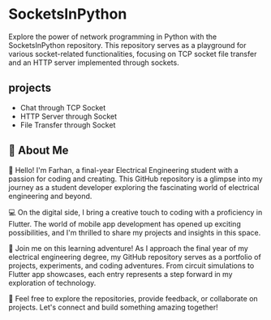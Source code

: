 
# SocketsInPython

Explore the power of network programming in Python with the SocketsInPython repository. This repository serves as a playground for various socket-related functionalities, focusing on TCP socket file transfer and an HTTP server implemented through sockets.


## projects

- Chat through TCP Socket
- HTTP Server through Socket
- File Transfer through Socket



## 🚀 About Me
👋 Hello! I'm Farhan, a final-year Electrical Engineering student with a passion for coding and creating. This GitHub repository is a glimpse into my journey as a student developer exploring the fascinating world of electrical engineering and beyond.

💻 On the digital side, I bring a creative touch to coding with a proficiency in Flutter. The world of mobile app development has opened up exciting possibilities, and I'm thrilled to share my projects and insights in this space.

🚀 Join me on this learning adventure! As I approach the final year of my electrical engineering degree, my GitHub repository serves as a portfolio of projects, experiments, and coding adventures. From circuit simulations to Flutter app showcases, each entry represents a step forward in my exploration of technology.

🌟 Feel free to explore the repositories, provide feedback, or collaborate on projects. Let's connect and build something amazing together!

